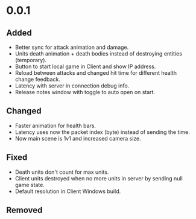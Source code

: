 # 0.0.1

## Added

  * Better sync for attack animation and damage.
  * Units death animation + death bodies instead of destroying entities (temporary).
  * Button to start local game in Client and show IP address.
  * Reload between attacks and changed hit time for different health change feedback.
  * Latency with server in connection debug info.
  * Release notes window with toggle to auto open on start.

## Changed

  * Faster animation for health bars.
  * Latency uses now the packet index (byte) instead of sending the time.
  * Now main scene is 1v1 and increased camera size.

## Fixed

  * Death units don't count for max units.
  * Client units destroyed when no more units in server by sending null game state.
  * Default resolution in Client Windows build.

## Removed